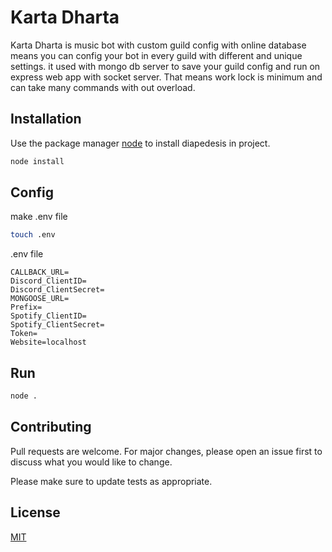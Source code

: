 # Karta Dharta

Karta Dharta is music bot with custom guild config with online database means you can config your bot in every guild with different and unique settings. it used with mongo db server to save your guild config and run on express web app with socket server. That means work lock is minimum and can take many commands with out overload.

## Installation

Use the package manager [node](https://nodejs.org/en/download/) to install diapedesis in project.

```bash
node install
```

## Config

make .env file

```bash
touch .env
```

.env file

```env
CALLBACK_URL=
Discord_ClientID=
Discord_ClientSecret=
MONGOOSE_URL=
Prefix=
Spotify_ClientID=
Spotify_ClientSecret=
Token=
Website=localhost
```

## Run
```bash
node .
```

## Contributing
Pull requests are welcome. For major changes, please open an issue first to discuss what you would like to change.

Please make sure to update tests as appropriate.

## License
[MIT](https://choosealicense.com/licenses/mit/)

